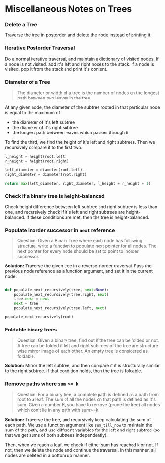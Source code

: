 # Miscellaneous Notes on Trees

### Delete a Tree

Traverse the tree in postorder, and delete the node instead of printing it.

### Iterative Postorder Traversal

Do a normal iterative traversal, and maintain a dictionary of visited nodes.
If a node is not visited, add it's left and right nodes to the stack. If a node is visited,
pop it from the stack and print it's content.

### Diameter of a Tree

> The diameter or width of a tree is the number of nodes on the longest path between two leaves in
 the tree.

At any given node, the diameter of the subtree rooted in that particular node is equal to the maximum of

 - the diameter of it's left subtree
 - the diameter of it's right subtree
 - the longest path between leaves which passes through it

To find the third, we find the height of it's left and right subtrees. Then we recursively compare it to the first two.

```python
l_height = height(root.left)
r_height = height(root.right)

left_diameter = diameter(root.left)
right_diameter = diameter(root.right)

return max(left_diameter, right_diameter, l_height + r_height + 1)
```

### Check if a binary tree is height-balanced

Check height difference between left subtree and right subtree is less than one, and recursively
check if it's left and right subtrees are height-balanced. If these conditions are met, then the tree
is height-balanced.

### Populate inorder successor in `next` reference

> Question: Given a Binary Tree where each node has following structure, write a function to populate next pointer for all nodes. The next pointer for every node should be set to point to inorder successor.

**Solution:** Traverse the given tree in a reverse inorder traversal. Pass the previous node reference as a function argument, and set it in the current node.

```python

def populate_next_recursively(tree, next=None):
    populate_next_recursively(tree.right, next)
    tree.next = next
    next = tree
    populate_next_recursively(tree.left, next)

populate_next_recursively(root)
```

### Foldable binary trees

> Question: Given a binary tree, find out if the tree can be folded or not. A tree can be folded if left and right subtrees of the tree are structure wise mirror image of each other. An empty tree is considered as foldable.

**Solution:** Mirror the left subtree, and then compare if it is structurally similar to the right subtree. If that condition holds, then the tree is foldable.

### Remove paths where `sum >= k`

> Question: For a binary tree, a complete path is defined as a path from root to a leaf. The sum of all the nodes on that path is defined as it's sum. Given a number K, you have to remove (prune the tree) all nodes which don’t lie in any path with sum>=k.

**Solution:** Traverse the tree, and recursively keep calculating the sum of each path.
We use a function argument like `sum_till_now` to maintain the sum of the path, and use
different variables for the left and right subtree (so that we get sums of both
subtrees independently).

Then, when we reach a leaf, we check if either sum has reached `k` or not. If not, then we
delete the node and continue the traversal. In this manner, all nodes are deleted in a bottom up manner.